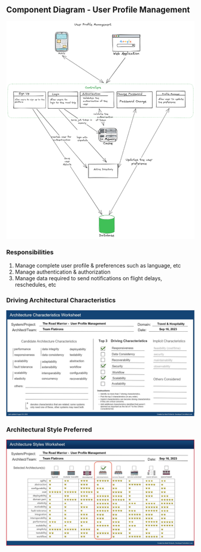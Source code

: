 ## Component Diagram - User Profile Management

![Image](../images/user-profile-management/component-diagram.png)

### Responsibilities

1. Manage complete user profile & preferences such as language, etc
2. Manage authentication & authorization
2. Manage data required to send notifications on flight delays, reschedules, etc

### Driving Architectural Characteristics

![Image](../images/user-profile-management/architecture-characteristics.jpg)

### Architectural Style Preferred

![Image](../images/user-profile-management/architecture-styles.jpg)
